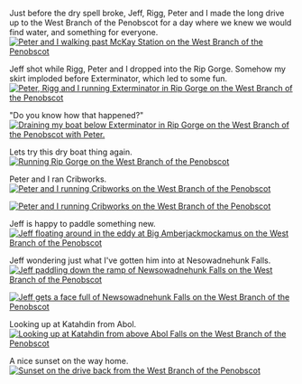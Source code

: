 <html><body><p>Just before the dry spell broke, Jeff, Rigg, Peter and I made the long drive up to the West Branch of the Penobscot for a day where we knew we would find water, and something for everyone.<a href="http://alexkerney.com/wp-content/uploads/2013/05/20130518_DSC0182.jpg"><img class="alignnone size-large wp-image-1793 [ftmt_id] nofotomoto" alt="Peter and I walking past McKay Station on the West Branch of the Penobscot" src="http://alexkerney.com/wp-content/uploads/2013/05/20130518_DSC0182-840x1260.jpg"></a>



Jeff shot while Rigg, Peter and I dropped into the Rip Gorge. Somehow my skirt imploded before Exterminator, which led to some fun.<a href="http://alexkerney.com/wp-content/uploads/2013/05/20130518_DSC0193.jpg"><img class="alignnone size-large wp-image-1782 [ftmt_id] nofotomoto" alt="Peter, Rigg and I running Exterminator in Rip Gorge on the West Branch of the Penobscot" src="http://alexkerney.com/wp-content/uploads/2013/05/20130518_DSC0193-840x1264.jpg"></a>



"Do you know how that happened?" <a href="http://alexkerney.com/wp-content/uploads/2013/05/20130518_DSC0202.jpg"><img class="alignnone size-large wp-image-1794 [ftmt_id] nofotomoto" alt="Draining my boat below Exterminator in Rip Gorge on the West Branch of the Penobscot with Peter." src="http://alexkerney.com/wp-content/uploads/2013/05/20130518_DSC0202-840x557.jpg"></a>



Lets try this dry boat thing again.<a href="http://alexkerney.com/wp-content/uploads/2013/05/20130518_DSC0206.jpg"><img class="alignnone size-large wp-image-1783 [ftmt_id] nofotomoto" alt="Running Rip Gorge on the West Branch of the Penobscot" src="http://alexkerney.com/wp-content/uploads/2013/05/20130518_DSC0206-840x557.jpg"></a>



Peter and I ran Cribworks.<a href="http://alexkerney.com/wp-content/uploads/2013/05/20130518_DSC0248.jpg"><img class="alignnone size-large wp-image-1784 [ftmt_id] nofotomoto" alt="Peter and I running Cribworks on the West Branch of the Penobscot" src="http://alexkerney.com/wp-content/uploads/2013/05/20130518_DSC0248-840x557.jpg"></a>



<a href="http://alexkerney.com/wp-content/uploads/2013/05/20130518_DSC0251.jpg"><img class="alignnone size-large wp-image-1785 [ftmt_id] nofotomoto" alt="Peter and I running Cribworks on the West Branch of the Penobscot" src="http://alexkerney.com/wp-content/uploads/2013/05/20130518_DSC0251-840x557.jpg"></a>



Jeff is happy to paddle something new.<a href="http://alexkerney.com/wp-content/uploads/2013/05/20130518P5180086.jpg"><img class="alignnone size-large wp-image-1790 [ftmt_id] nofotomoto" alt="Jeff floating around in the eddy at Big Amberjackmockamus on the West Branch of the Penobscot" src="http://alexkerney.com/wp-content/uploads/2013/05/20130518P5180086-840x630.jpg"></a>



Jeff wondering just what I've gotten him into at Nesowadnehunk Falls.<a href="http://alexkerney.com/wp-content/uploads/2013/05/20130518_DSC0274.jpg"><img class="alignnone size-large wp-image-1787 [ftmt_id] nofotomoto" alt="Jeff paddling down the ramp of Newsowadnehunk Falls on the West Branch of the Penobscot" src="http://alexkerney.com/wp-content/uploads/2013/05/20130518_DSC0274-840x557.jpg"></a>



<a href="http://alexkerney.com/wp-content/uploads/2013/05/20130518_DSC0276.jpg"><img class="alignnone size-large wp-image-1788 [ftmt_id] nofotomoto" alt="Jeff gets a face full of Newsowadnehunk Falls on the West Branch of the Penobscot" src="http://alexkerney.com/wp-content/uploads/2013/05/20130518_DSC0276-840x557.jpg"></a>



Looking up at Katahdin from Abol.<a href="http://alexkerney.com/wp-content/uploads/2013/05/20130518P5180089.jpg"><img class="alignnone size-large wp-image-1791 [ftmt_id] nofotomoto" alt="Looking up at Katahdin from above Abol Falls on the West Branch of the Penobscot" src="http://alexkerney.com/wp-content/uploads/2013/05/20130518P5180089-840x1120.jpg"></a>



A nice sunset on the way home.<a href="http://alexkerney.com/wp-content/uploads/2013/05/20130518_DSC0300.jpg"><img class="alignnone size-large wp-image-1789 [ftmt_id] nofotomoto" alt="Sunset on the drive back from the West Branch of the Penobscot" src="http://alexkerney.com/wp-content/uploads/2013/05/20130518_DSC0300-840x559.jpg"></a></p></body></html>